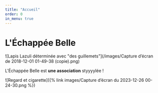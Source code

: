 ```yaml
---
title: "Accueil"
order: 0
in_menu: true
---
```

# L'Échappée Belle

![Lapis Lazuli déterminée avec "des guillemets"](/images/Capture d’écran de 2018-12-01 01-49-38 (copie).png)



L'Échappée Belle est **une association** styyyylée !

![Regard et cigarette]({% link images/Capture d’écran du 2023-12-26 00-24-30.png %}) 